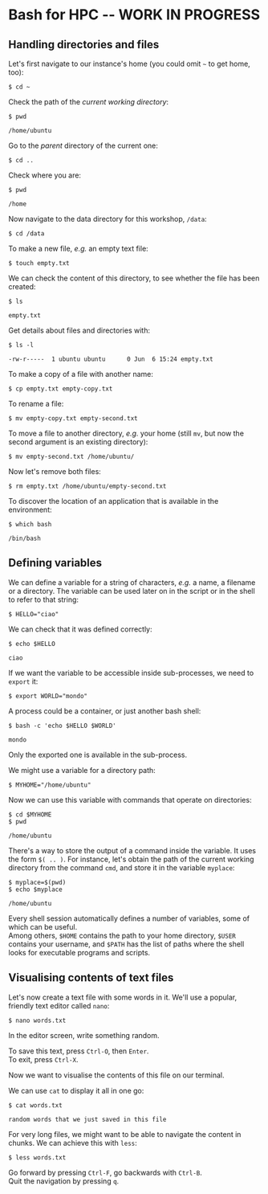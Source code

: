 # Bash for HPC -- WORK IN PROGRESS


## Handling directories and files

Let's first navigate to our instance's home (you could omit `~` to get home, too):
```
$ cd ~
```

Check the path of the *current working directory*:
```
$ pwd

/home/ubuntu
```

Go to the *parent* directory of the current one:
```
$ cd ..
```

Check where you are:
```
$ pwd

/home
```

Now navigate to the data directory for this workshop, `/data`:
```
$ cd /data
```

To make a new file, *e.g.* an empty text file:
```
$ touch empty.txt
```

We can check the content of this directory, to see whether the file has been created:
```
$ ls

empty.txt
```

Get details about files and directories with:
```
$ ls -l

-rw-r-----  1 ubuntu ubuntu      0 Jun  6 15:24 empty.txt
```

To make a copy of a file with another name:
```
$ cp empty.txt empty-copy.txt 
```

To rename a file:
```
$ mv empty-copy.txt empty-second.txt
```

To move a file to another directory, *e.g.* your home (still `mv`, but now the second argument is an existing directory):

```
$ mv empty-second.txt /home/ubuntu/
```

Now let's remove both files:
```
$ rm empty.txt /home/ubuntu/empty-second.txt
```

To discover the location of an application that is available in the environment:
```
$ which bash

/bin/bash
```


## Defining variables

We can define a variable for a string of characters, *e.g.* a name, a filename or a directory.  The variable can be used later on in the script or in the shell to refer to that string:
```
$ HELLO="ciao"
```

We can check that it was defined correctly:
```
$ echo $HELLO

ciao
```

If we want the variable to be accessible inside sub-processes, we need to `export` it:
```
$ export WORLD="mondo"
```

A process could be a container, or just another bash shell:
```
$ bash -c 'echo $HELLO $WORLD'

mondo
```

Only the exported one is available in the sub-process.

We might use a variable for a directory path:
```
$ MYHOME="/home/ubuntu"
```

Now we can use this variable with commands that operate on directories:
```
$ cd $MYHOME
$ pwd

/home/ubuntu
```

There's a way to store the output of a command inside the variable.  It uses the form `$( .. )`.  For instance, let's obtain the path of the current working directory from the command `cmd`, and store it in the variable `myplace`:

```
$ myplace=$(pwd)
$ echo $myplace

/home/ubuntu
```

Every shell session automatically defines a number of variables, some of which can be useful.  
Among others, `$HOME` contains the path to your home directory, `$USER` contains your username, and `$PATH` has the list of paths where the shell looks for executable programs and scripts.


## Visualising contents of text files

Let's now create a text file with some words in it.  We'll use a popular, friendly text editor called `nano`:
```
$ nano words.txt
```

In the editor screen, write something random.

To save this text, press `Ctrl-O`, then `Enter`.  
To exit, press `Ctrl-X`.

Now we want to visualise the contents of this file on our terminal.

We can use `cat` to display it all in one go:
```
$ cat words.txt

random words that we just saved in this file
```

For very long files, we might want to be able to navigate the content in chunks.  We can achieve this with `less`:
```
$ less words.txt
```

Go forward by pressing `Ctrl-F`, go backwards with `Ctrl-B`.  
Quit the navigation by pressing `q`.
